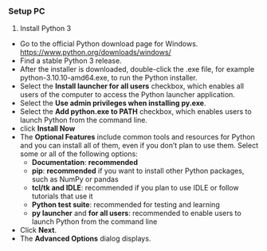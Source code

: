 ### Setup PC
1. Install Python 3
- Go to the official Python download page for Windows. https://www.python.org/downloads/windows/
- Find a stable Python 3 release. 
- After the installer is downloaded, double-click the .exe file, for example python-3.10.10-amd64.exe, to run the Python installer.
- Select the **Install launcher for all users** checkbox, which enables all users of the computer to access the Python launcher application.
- Select the **Use admin privileges when installing py.exe**.
- Select the **Add python.exe to PATH** checkbox, which enables users to launch Python from the command line.
- click **Install Now**
- The **Optional Features** include common tools and resources for Python and you can install all of them, even if you don’t plan to use them.
  Select some or all of the following options:
  - **Documentation**: **recommended**
  - **pip**: **recommended** if you want to install other Python packages, such as NumPy or pandas
  - **tcl/tk and IDLE**: recommended if you plan to use IDLE or follow tutorials that use it
  - **Python test suite**: recommended for testing and learning
  - **py launcher** and **for all users**: recommended to enable users to launch Python from the command line
- Click **Next**.
- The **Advanced Options** dialog displays.
